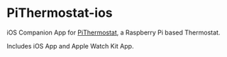 PiThermostat-ios
================

iOS Companion App for [PiThermostat](https://github.com/jeffmcfadden/PiThermostat), a Raspberry Pi based Thermostat.

Includes iOS App and Apple Watch Kit App.